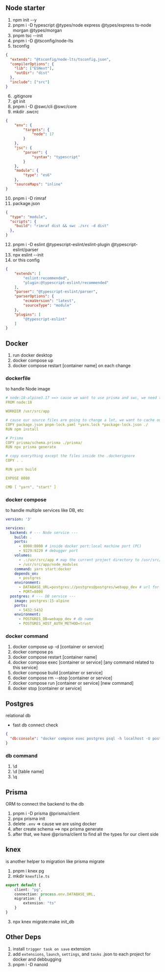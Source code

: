 
## Node starter
1. npm init --y
2. pnpm i -D typescript @types/node express @types/express ts-node morgan @types/morgan <!-- morgan => log -->
3. pnpm tsc --init
4. pnpm i -D @tsconfig/node-lts <!-- tsconfig bases => github -->
5. tsconfig
```json
{
  "extends": "@tsconfig/node-lts/tsconfig.json",
  "compilerOptions": {
    "lib": ["ESNext"],
    "outDir": "dist"
  },
  "include": ["src"]
}
```
6. .gitignore
7. git init
8. pnpm i -D @swc/cli @swc/core <!-- Babel alternative (https://swc.rs/) -->
9. mkdir .swcrc
```json
{
    "env": {
        "targets": {
            "node": 17
        }
    },
    "jsc": {
        "parser": {
            "syntax": "typescript"
        }
    },
    "module": {
        "type": "es6"
    },
    "sourceMaps": "inline"
}
```
10. pnpm i -D rimraf <!-- rm -rf [file name] -->
11. package.json
```json
{
  "type": "module",
  "scripts": {
    "build": "rimraf dist && swc ./src -d dist"
  },
}
```
12. pnpm i -D eslint @typescript-eslint/eslint-plugin @typescript-eslint/parser <!-- ESLint -->
13. npx eslint --init
14. or this config
```json
{
    "extends": [
        "eslint:recommended",
        "plugin:@typescript-eslint/recommended"
    ],
    "parser": "@typescript-eslint/parser",
    "parserOptions": {
        "ecmaVersion": "latest",
        "sourceType": "module"
    },
    "plugins": [
        "@typescript-eslint"
    ]
}
```
## Docker
1. run docker desktop
2. docker compose up
3. docker compose restart [container name] on each change

### dockerfile
to handle Node image

```yml
# node:18-alpine3.17 ==> cause we want to use prisma and swc, we need to the full node image
FROM node:18

WORKDIR /usr/src/app

# cause our source files are going to change a lot, we want to cache our deps --- wildcard (*) for add the conditions if they exist
COPY package.json pnpm-lock.yaml *yarn.lock *package-lock.json ./
RUN npm install

# Prisma
COPY prisma/schema.prisma ./prisma/
RUN npx prisma generate

# copy everything except the files inside the .dockerignore
COPY . .

RUN yarn build

EXPOSE 8080

CMD [ "yarn", "start" ]
```

### docker compose
to handle multiple services like DB, etc

```yml
version: '3'

services:
  backend: # --- Node service ---
    build: .
    ports:
      - 8000:8000 # inside docker port:local machine port (PC)
      - 9229:9229 # debugger port
    volumes:
      - .:/usr/src/app # map the current project directory to /usr/src/app directory inside the docker
      - /usr/src/app/node_modules
    command: yarn start:docker
    depends_on:
      - postgres
    environment:
      - DATABASE_URL=postgres://postgres@postgres/webapp_dev # url for connect to db - @[service name]/[db name]
      - PORT=8000
  postgres: # --- DB service ---
    image: postgres:15-alpine
    ports:
      - 5432:5432
    environment:
      - POSTGRES_DB=webapp_dev # db name
      - POSTGRES_HOST_AUTH_METHOD=trust
```

### docker command
1. docker compose up -d [container or service] <!-- start our container in detach mode ==> means we can still use current terminal after running -->
2. docker compose ps <!-- show all container -->
3. docker compose restart [container name] <!-- to restart a specific container -->
4. docker compose exec [container or service] [any command related to this service]
5. docker compose build [container or service] <!-- rebuild our Dockerfile -->
6. docker compose rm --stop [container or service] <!-- stop and remove our container -->
7. docker compose run [container or service] [new command] <!-- new command like 'yarn db:migrate' -->
8. docker stop [container or service]

## Postgres
relational db

- fast db connect check
```json
{
  "db:console": "docker compose exec postgres psql -h localhost -U postgres -d webapp_dev"
}
```

### db command
1. \d <!-- show all tables -->
2. \d [table name] <!-- show the table -->
3. \q <!-- exit -->

## Prisma
ORM to connect the backend to the db

1. pnpm i -D prisma @prisma/client
2. pnpx prisma init
3. delete `.env` => cause we are using docker
4. after create schema ==> npx prisma generate
5. after that, we have @prisma/client to find all the types for our client side

## knex
is another helper to migration like prisma migrate

1. pnpm i knex pg <!-- pg ==> postgres -->
2. mkdir `knexfile.ts`
```ts
export default {
    client: "pg",
    connection: process.env.DATABASE_URL,
    migration: {
        extension: "ts"
    }
}
```
3. npx knex migrate:make init_db

## Other Deps
1. install `trigger task on save` extension
2. add `extensions`, `launch`, `settings`, and `tasks` .json to each project for docker and debbugging
3. pnpm i -D nanoid <!-- generate unique ID -->